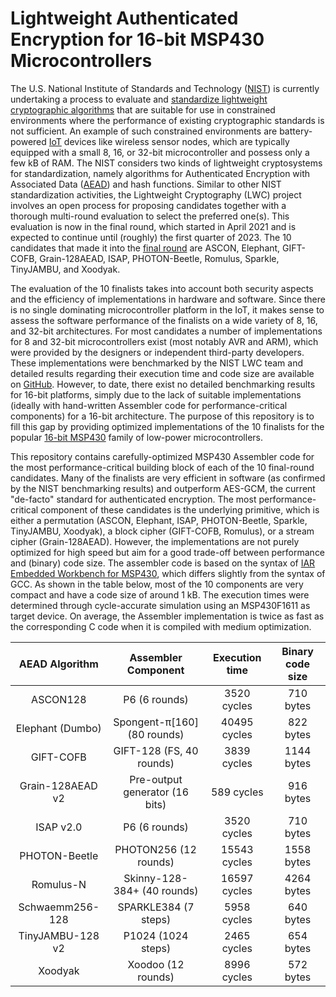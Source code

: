 # Lightweight Authenticated Encryption for 16-bit MSP430 Microcontrollers

The U.S. National Institute of Standards and Technology ([NIST](https://www.nist.gov)) is currently undertaking a process to evaluate and [standardize lightweight cryptographic algorithms](https://csrc.nist.gov/Projects/lightweight-cryptography) that are suitable for use in constrained environments where the performance of existing cryptographic standards is not sufficient. An example of such constrained environments are battery-powered [IoT](https://en.wikipedia.org/wiki/Internet_of_things) devices like wireless sensor nodes, which are typically equipped with a small 8, 16, or 32-bit microcontroller and possess only a few kB of RAM. The NIST considers two kinds of lightweight cryptosystems for standardization, namely algorithms for Authenticated Encryption with Associated Data ([AEAD](https://en.wikipedia.org/wiki/Authenticated_encryption)) and hash functions. Similar to other NIST standardization activities, the Lightweight Cryptography (LWC) project involves an open process for proposing candidates together with a thorough multi-round evaluation to select the preferred one(s). This evaluation is now in the final round, which started in April 2021 and is expected to continue until (roughly) the first quarter of 2023. The 10 candidates that made it into the [final round](https://csrc.nist.gov/News/2021/lightweight-crypto-finalists-announced) are ASCON, Elephant, GIFT-COFB, Grain-128AEAD, ISAP, PHOTON-Beetle, Romulus, Sparkle, TinyJAMBU, and Xoodyak.

The evaluation of the 10 finalists takes into account both security aspects and the efficiency of implementations in hardware and software. Since there is no single dominating microcontroller platform in the IoT, it makes sense to assess the software performance of the finalists on a wide variety of 8, 16, and 32-bit architectures. For most candidates a number of implementations for 8 and 32-bit microcontrollers exist (most notably AVR and ARM), which were provided by the designers or independent third-party developers. These implementations were benchmarked by the NIST LWC team and detailed results regarding their execution time and code size are available on [GitHub](https://github.com/usnistgov/Lightweight-Cryptography-Benchmarking). However, to date, there exist no detailed benchmarking results for 16-bit platforms, simply due to the lack of suitable implementations (ideally with hand-written Assembler code for performance-critical components) for a 16-bit architecture. The purpose of this repository is to fill this gap by providing optimized implementations of the 10 finalists for the popular [16-bit MSP430](https://en.wikipedia.org/wiki/TI_MSP430) family of low-power microcontrollers.

This repository contains carefully-optimized MSP430 Assembler code for the most performance-critical building block of each of the 10 final-round candidates. Many of the finalists are very efficient in software (as confirmed by the NIST benchmarking results) and outperform AES-GCM, the current "de-facto" standard for authenticated encryption. The most performance-critical component of these candidates is the underlying primitive, which is either a permutation (ASCON, Elephant, ISAP, PHOTON-Beetle, Sparkle, TinyJAMBU, Xoodyak), a block cipher (GIFT-COFB, Romulus), or a stream cipher (Grain-128AEAD). However, the implementations are not purely optimized for high speed but aim for a good trade-off between performance and (binary) code size. The assembler code is based on the syntax of [IAR Embedded Workbench for MSP430](https://www.iar.com/products/architectures/iar-embedded-workbench-for-msp430/), which differs slightly from the syntax of GCC. As shown in the table below, most of the 10 components are very compact and have a code size of around 1 kB. The execution times were determined through cycle-accurate simulation using an MSP430F1611 as target device. On average, the Assembler implementation is twice as fast as the corresponding C code when it is compiled with medium optimization.

| AEAD Algorithm   | Assembler Component            | Execution time | Binary code size |
| :--------------: | :----------------------------: | :------------: | :--------------: |
| ASCON128         | P6 (6 rounds)                  | 3520 cycles    | 710 bytes        |
| Elephant (Dumbo) | Spongent-π[160] (80 rounds)    | 40495 cycles   | 822 bytes        |
| GIFT-COFB        | GIFT-128 (FS, 40 rounds)       | 3839 cycles    | 1144 bytes       |
| Grain-128AEAD v2 | Pre-output generator (16 bits) | 589 cycles     | 916 bytes        |
| ISAP v2.0        | P6 (6 rounds)                  | 3520 cycles    | 710 bytes        |
| PHOTON-Beetle    | PHOTON256 (12 rounds)          | 15543 cycles   | 1558 bytes       | 
| Romulus-N        | Skinny-128-384+ (40 rounds)    | 16597 cycles   | 4264 bytes       |
| Schwaemm256-128  | SPARKLE384 (7 steps)           | 5958 cycles    | 640 bytes        |
| TinyJAMBU-128 v2 | P1024 (1024 steps)             | 2465 cycles    | 654 bytes        |
| Xoodyak          | Xoodoo (12 rounds)             | 8996 cycles    | 572 bytes        |
